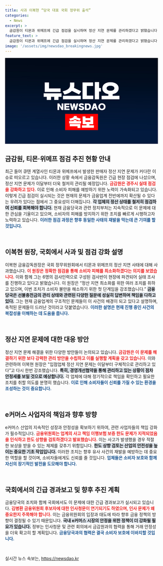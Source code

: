 ```yaml
---
title: 사과 이복현 “당국 대표 국회 정무위 출석”
categories:
  - News
excerpt: >
  금감원이 티몬과 위메프에 긴급 점검을 실시하며 정산 지연 문제를 관리하겠다고 밝혔습니다. 사태의 재발 우려 속, 금융당국은 소비자 피해를 방지할 노력을 다하겠다고 약속했습니다. 클릭해 자세한 내용을 확인하세요!
feature_text: >
  금감원이 티몬과 위메프에 긴급 점검을 실시하며 정산 지연 문제를 관리하겠다고 밝혔습니다. 사태의 재발 우려 속, 금융당국은 소비자 피해를 방지할 노력을 다하겠다고 약속했습니다. 클릭해 자세한 내용을 확인하세요!
image: '/assets/img/newsdao_breakingnews.jpg'
---
```


<p><img src="/assets/img/newsdao_breakingnews.jpg" alt="koreaapp 속보" /></p>

<h2 data-ke-size="size26">금감원, 티몬·위메프 점검 추진 현황 안내</h2>

<p data-ke-size="size16">최근 들어 큐텐 계열사인 티몬과 위메프에서 발생한 판매자 정산 지연 문제가 커다란 이슈로 떠오르고 있습니다. 이러한 상황 속에서 금융감독원은 긴급 현장 점검에 나섰으며, 정산 지연 문제가 이달부터 더욱 철저히 관리될 예정입니다. <b><span style="color: #ee2323;">금감원은 경주시 실태 점검을 강화하고 있다.</span></b> 이로 인해 소비자 피해를 예방하기 위한 노력이 가속화되고 있습니다. 이렇게 긴급 점검이 실시되는 것은 현재의 문제가 금융업계 전반에까지 확산될 수 있다는 우려가 있다는 점에서 그 중요성이 더해집니다. <b><span style="background-color: #21538527;">각 업체의 정산 상태를 철저히 점검하여 신뢰를 회복해야 합니다.</span></b> 현재 금융당국과 관련 정치부처는 지속적으로 이 문제에 대한 관심을 기울이고 있으며, 소비자의 피해를 방지하기 위한 조치를 빠르게 시행하고자 노력하고 있습니다. <b><span style="color: #1a5490;">이러한 점검 과정은 향후 동일한 사태의 재발을 막는데 큰 기여를 할 것입니다.</span></b></p>

<p data-ke-size="size16">&nbsp;</p>

<h2 data-ke-size="size26">이복현 원장, 국회에서 사과 및 점검 강화 설명</h2>

<p data-ke-size="size16">이복현 금융감독원장은 국회 정무위원회에서 티몬과 위메프의 정산 지연 사태에 대해 사과했습니다. <b><span style="color: #ee2323;">이 원장은 정확한 점검을 통해 소비자 피해를 최소화하겠다는 의지를 보였습니다.</span></b> 이와 함께 그는 6명의 검사인력으로 구성된 검사반이 현장에 파견되어 실태 조사를 진행하고 있다고 밝혔습니다. 이 원장은 “정산 지연 최소화를 위한 여러 조치를 취하고 있으며, 이번 조치가 소비자 불만을 해소하기 위한 첫 단계임을 강조했습니다.” <b><span style="background-color: #21538527;">금융당국은 선불충전금의 관리 상태와 관련된 다양한 질문에 성실히 답변하며 책임을 다하고 있다.</span></b> 그는 현재 금융업계의 구조적인 문제들이 이 사건의 배경이 되고 있다고 설명하며, 축적된 문제들이 드러난 것이라고 덧붙였습니다. <b><span style="color: #1a5490;">이러한 설명은 현재 진행 중인 사건의 복잡성을 이해하는 데 도움을 줍니다.</span></b></p>

<p data-ke-size="size16">&nbsp;</p>

<h2 data-ke-size="size26">정산 지연 문제에 대한 대응 방안</h2>

<p data-ke-size="size16">정산 지연 문제 해결을 위한 다양한 방안들이 논의되고 있습니다. <b><span style="color: #ee2323;">금감원은 이 문제를 해결하기 위한 보다 강력한 관리 방안을 수립하고 이를 실행할 계획을 갖고 있습니다.</span></b> 이와 관련하여 이복현 원장은 "입점업체 정산 지연 문제는 이달부터 구체적으로 관리하고 있다”고 다시 한번 강조했습니다. <b><span style="background-color: #21538527;">특히, 경영개선협약을 통해 관리하고 있는 상황이 점차 안정세를 보일 것으로 예상합니다.</span></b> 각 업체에 대해 정기적으로 책임을 확인하고 필요한 조치를 취할 의도를 분명히 했습니다. <b><span style="color: #1a5490;">이로 인해 소비자들이 신뢰를 가질 수 있는 환경을 조성하는 것이 중요합니다.</span></b></p>

<p data-ke-size="size16">&nbsp;</p>

<h2 data-ke-size="size26">e커머스 사업자의 책임과 향후 방향</h2>

<p data-ke-size="size16">e커머스 산업의 지속적인 성장과 안정성을 확보하기 위하여, 관련 사업자들의 책임 강화가 필수적입니다. <b><span style="color: #ee2323;">금융위원회는 업계의 사고 책임 이행보험 보증 한도 문제가 지적되었음을 인식하고 한도 상향을 검토하겠다고 발표했습니다.</span></b> 이는 사고가 발생했을 경우 적절한 보상을 받을 수 있는 체제를 갖추기 위함입니다. <b><span style="background-color: #21538527;">한도 상향 검토는 산업의 안전성을 높이는 중요한 기초 작업입니다.</span></b> 이러한 조치는 향후 유사 사건의 재발을 예방하는 데 중요한 역할을 할 것이며, 소비자들에게도 신뢰를 줄 것입니다. <b><span style="color: #1a5490;">업체들은 소비자 보호와 함께 자신의 장기적인 발전을 도모해야 합니다.</span></b></p>

<p data-ke-size="size16">&nbsp;</p>

<h2 data-ke-size="size26">국회에서의 긴급 경과보고 및 향후 추진 계획</h2>

<p data-ke-size="size16">금융당국의 조치와 함께 국회에서도 이 문제에 대한 긴급 경과보고가 실시되고 있습니다. <b><span style="color: #ee2323;">김병환 금융위원회 후보자에 대한 인사청문이 연기되기도 하였으며, 인사 문제가 왜 중요한지 주목해야 합니다.</span></b> 이는 금융위원회의 입장과 태도에 따라 향후 금융 정책의 방향이 결정될 수 있기 때문입니다. <b><span style="background-color: #21538527;">국내 e커머스 시장의 안정을 위한 정책이 더 강화될 필요가 있습니다.</span></b> 정부는 인사청문 및 관련 회의에서 금감원과의 협력을 통해 거래 안정성을 더욱 확고히 할 계획입니다. <b><span style="color: #1a5490;">금융당국과의 협력은 결국 소비자 보호에 이바지할 것입니다.</span></b></p>

<p data-ke-size="size16">&nbsp;</p>
실시간 뉴스 속보는, <a href="https://newsdao.kr" rel="dofollow">https://newsdao.kr</a>


